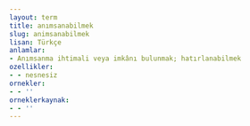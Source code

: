 ```yaml
---
layout: term
title: anımsanabilmek
slug: animsanabilmek
lisan: Türkçe
anlamlar:
- Anımsanma ihtimali veya imkânı bulunmak; hatırlanabilmek
ozellikler:
- - nesnesiz
ornekler:
- - ''
orneklerkaynak:
- - ''
---
```

